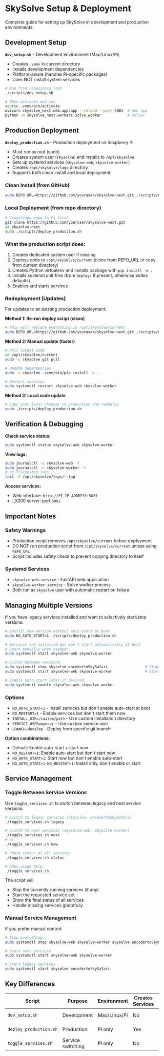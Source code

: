 # SkySolve Setup & Deployment

Complete guide for setting up SkySolve in development and production environments.

## Development Setup

**`dev_setup.sh`** - Development environment (Mac/Linux/Pi)
- Creates `.venv` in current directory  
- Installs development dependencies
- Platform-aware (handles Pi-specific packages)
- Does NOT install system services

```bash
# Run from repository root
./scripts/dev_setup.sh

# Then activate and run
source .venv/bin/activate
uvicorn skysolve_next.web.app:app --reload --port 5001  # Web app
python -m skysolve_next.workers.solve_worker            # Solver
```

## Production Deployment

**`deploy_production.sh`** - Production deployment on Raspberry Pi
- Must run as root (sudo)
- Creates system user (`skysolve`) and installs to `/opt/skysolve`
- Sets up systemd services (`skysolve-web`, `skysolve-worker`)
- Creates `/opt/skysolve/logs` directory
- Supports both clean install and local deployment

### Clean Install (from GitHub)
```bash
sudo REPO_URL=https://github.com/youruser/skysolve-next.git ./scripts/deploy_production.sh
```

### Local Deployment (from repo directory)
```bash
# Clone/copy repo to Pi first
git clone https://github.com/youruser/skysolve-next.git
cd skysolve-next
sudo ./scripts/deploy_production.sh
```

### What the production script does:
1. Creates dedicated system user if missing
2. Deploys code to `/opt/skysolve/current` (clone from REPO_URL or copy from current directory)
3. Creates Python virtualenv and installs package with `pip install -e .`
4. Installs systemd unit files (from `deploy/` if present, otherwise writes defaults)
5. Enables and starts services

### Redeployment (Updates)

For updates to an existing production deployment:

**Method 1: Re-run deploy script (clean)**
```bash
# This will replace everything in /opt/skysolve/current
sudo REPO_URL=https://github.com/youruser/skysolve-next.git ./scripts/deploy_production.sh
```

**Method 2: Manual update (faster)**
```bash
# Pull latest code
cd /opt/skysolve/current
sudo -u skysolve git pull

# Update dependencies
sudo -u skysolve .venv/bin/pip install -e .

# Restart services
sudo systemctl restart skysolve-web skysolve-worker
```

**Method 3: Local code update**
```bash
# Copy your local changes to production and redeploy
sudo ./scripts/deploy_production.sh
```

## Verification & Debugging

**Check service status:**
```bash
sudo systemctl status skysolve-web skysolve-worker
```

**View logs:**
```bash
sudo journalctl -u skysolve-web -f
sudo journalctl -u skysolve-worker -f
# or filesystem logs
tail -F /opt/skysolve/logs/*.log
```

**Access services:**
- Web interface: `http://PI_IP_ADDRESS:5001`
- LX200 server: port `5002`

## Important Notes

### Safety Warnings
- Production script removes `/opt/skysolve/current` before deployment
- DO NOT run production script from `/opt/skysolve/current` unless using `REPO_URL`
- Script includes safety check to prevent copying directory to itself

### Systemd Services
- `skysolve-web.service` - FastAPI web application
- `skysolve-worker.service` - Solve worker process
- Both run as `skysolve` user with automatic restart on failure

## Managing Multiple Versions

If you have legacy services installed and want to selectively start/stop versions:

```bash
# Install new version without auto-start at boot
sudo NO_AUTO_START=1 ./scripts/deploy_production.sh

# Services are installed but won't start automatically at boot
# Start manually when needed:
sudo systemctl start skysolve-web skysolve-worker

# Switch between versions:
sudo systemctl stop skysolve encodertoSkySafari                 # Stop legacy
sudo systemctl start skysolve-web skysolve-worker               # Start new

# Enable auto-start later if desired:
sudo systemctl enable skysolve-web skysolve-worker
```

### Options
- `NO_AUTO_START=1` - Install services but don't enable auto-start at boot
- `NO_RESTART=1` - Enable services but don't start them now
- `INSTALL_DIR=/custom/path` - Use custom installation directory  
- `SERVICE_USER=myuser` - Use custom service user
- `BRANCH=develop` - Deploy from specific git branch

**Option combinations:**
- Default: Enable auto-start + start now
- `NO_RESTART=1`: Enable auto-start but don't start now  
- `NO_AUTO_START=1`: Start now but don't enable auto-start
- `NO_AUTO_START=1 NO_RESTART=1`: Install only, don't enable or start

## Service Management

### Toggle Between Service Versions

Use `toggle_services.sh` to switch between legacy and next service versions:

```bash
# Switch to legacy services (skysolve, encodertoSkySafari)
./toggle_services.sh legacy

# Switch to next services (skysolve-web, skysolve-worker)  
./toggle_services.sh next
# or
./toggle_services.sh new

# Check status of all services
./toggle_services.sh status

# Show usage help
./toggle_services.sh
```

The script will:
- Stop the currently running services (if any)
- Start the requested service set
- Show the final status of all services
- Handle missing services gracefully

### Manual Service Management

If you prefer manual control:

```bash
# Stop everything
sudo systemctl stop skysolve-web skysolve-worker skysolve encodertoSkySafari

# Start next services
sudo systemctl start skysolve-web skysolve-worker

# Start legacy services  
sudo systemctl start skysolve encodertoSkySafari
```

## Key Differences

| Script | Purpose | Environment | Creates Services | Runs As |
|--------|---------|-------------|------------------|---------|
| `dev_setup.sh` | Development | Mac/Linux/Pi | No | Regular user |
| `deploy_production.sh` | Production | Pi only | Yes | Root (sudo) |
| `toggle_services.sh` | Service switching | Pi only | No | Root (sudo) |
